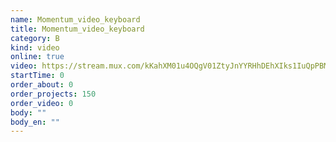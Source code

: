 ```yaml
---
name: Momentum_video_keyboard
title: Momentum_video_keyboard
category: B
kind: video
online: true
video: https://stream.mux.com/kKahXM01u4OQgV01ZtyJnYYRHhDEhXIks1IuQpPBMjudk
startTime: 0
order_about: 0
order_projects: 150
order_video: 0
body: ""
body_en: ""
---
```

